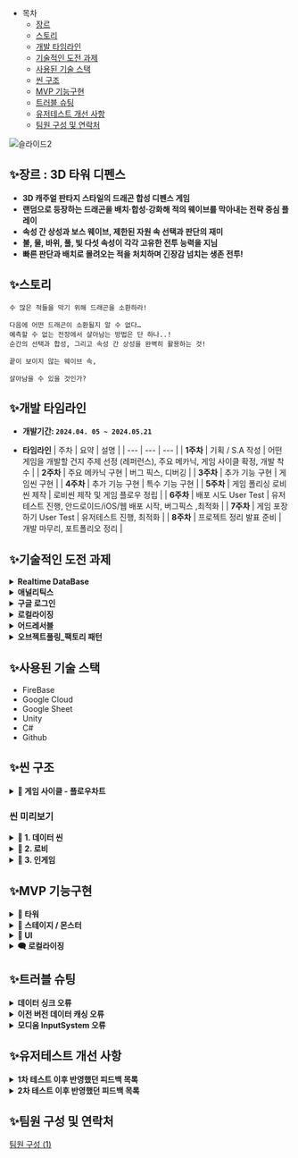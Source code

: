 - 목차
  - [장르](#장르--3d-타워-디펜스)
  - [스토리](#스토리)
  - [개발 타임라인](#개발-타임라인)
  - [기술적인 도전 과제](#기술적인-도전-과제)
  - [사용된 기술 스택](#사용된-기술-스택)
  - [씬 구조](#씬-구조)
  - [MVP 기능구현](#mvp-기능구현)
  - [트러블 슈팅](#트러블-슈팅)
  - [유저테스트 개선 사항](#유저테스트-개선-사항)
  - [팀원 구성 및 연락처](#팀원-구성-및-연락처)

![슬라이드2](https://github.com/user-attachments/assets/6b0f8a31-c8ec-4104-8a1c-0c608c92ab0a)

## ✨장르 : 3D 타워 디펜스

- **3D 캐주얼 판타지 스타일의 드래곤 합성 디펜스 게임**
- **랜덤으로 등장하는 드래곤을 배치·합성·강화해 적의 웨이브를 막아내는 전략 중심 플레이**
- **속성 간 상성과 보스 웨이브, 제한된 자원 속 선택과 판단의 재미**
- **불, 물, 바위, 풀, 빛 다섯 속성이 각각 고유한 전투 능력을 지님**
- **빠른 판단과 배치로 몰려오는 적을 처치하며 긴장감 넘치는 생존 전투!**

## ✨스토리
```
수 많은 적들을 막기 위해 드래곤을 소환하라!

다음에 어떤 드래곤이 소환될지 알 수 없다…
예측할 수 없는 전장에서 살아남는 방법은 단 하나..!
순간의 선택과 합성, 그리고 속성 간 상성을 완벽히 활용하는 것!

끝이 보이지 않는 웨이브 속,

살아남을 수 있을 것인가?
```

## ✨개발 타임라인

- **개발기간:  `2024.04. 05 ~ 2024.05.21`**

- **타임라인**
    | 주차 | 요약 | 설명 |
    | --- | --- | --- |
    | **1주차** | 기획 / S.A 작성 | 어떤 게임을 개발할 건지 주제 선정 (레퍼런스), 주요 메카닉, 게임 사이클 확정, 개발 착수 |
    | **2주차** | 주요 메카닉 구현 | 버그 픽스, 디버깅 |
    | **3주차** | 추가 기능 구현 | 게임씬 구현 |
    | **4주차** | 추가 기능 구현 | 특수 기능 구현 |
    | **5주차** | 게임 폴리싱 로비씬 제작 | 로비씬 제작 및 게임 플로우 정립 |
    | **6주차** | 배포 시도 User Test | 유저테스트 진행, 안드로이드/iOS/웹 배포 시작, 버그픽스 ,최적화 |
    | **7주차** | 게임 포장하기 User Test | 유저테스트 진행, 최적화 |
    | **8주차** | 프로젝트 정리 발표 준비 | 개발 마무리, 포트폴리오 정리 |

## ✨기술적인 도전 과제
<details>
  <summary><b>Realtime DataBase</b></summary>
    <ul>
    <li><strong>도입배경 :</strong>
      <ul>
        <li>원래 <strong>ScriptableObject</strong>를 통해 데이터 관리를 하고 있었으나, 기획자가 밸런싱 작업을 하기에는 부적합하다는 의견이 있어 데이터 테이블 연결을 고려하게 됨</li>
        <li><strong>확장성과 보안을 생각</strong>해 <code>파이어 베이스</code>를 메인으로 삼되, <strong>기획자와의 원활한 협업을 위해</strong> 데이터 테이블을 작성은 <code>구글 스프레드시트</code>를 이용하기로 결정</li>
      </ul>
    </li>
    <li><strong>개선사항 :</strong>
      <ul>
        <li>구글 스프레드 시트를 통해 데이터를 한 곳에서 관리할 수 있게 됨<br>→ 기획자와의 협업이 용이</li>
        <li>서버에서 게임 데이터를 받아오게 됨<br>→ 데이터 수정 / 버전 관리 용이<br>→ 빌드 이후에도 데이터 수정이 가능해짐</li>
      </ul>
    </li>
    <li><strong>이미지 :</strong></li>
      <img src="https://github.com/user-attachments/assets/253084b0-1e38-46ef-a783-ea6c04b36eab" alt="image">
  </ul>
</details>

<details>
  <summary><b>애널리틱스</b></summary>
  <ul>
    <li><strong>도입배경 :</strong>
      <ul>
        <li>따로 설문조사를 하지 않아도 유저가 어떤 상황에서 어떤 선택을 하는지 알 수 있다면 추후 개발할 때 도움이 될 것 같아 기능 추가를 결심</li>
      </ul>
    </li>
    <li><strong>개선사항 :</strong>
      <ul>
        <li>해당 기능을 통해 유저가 어떤 선택을 선호하고, 어떤 구간을 어려워 하는지 알 수 있게 됨 → 데이터 분석을 통해 유저가 선호할 수 있는 방향을 미리 알 수 있게 됨.</li>
      </ul>
    </li>
    <li><strong>이미지 :</strong></li>
      <img src="https://github.com/user-attachments/assets/57bfe642-997d-4880-bbf9-54953d0d81ab" alt="image">
  </ul>
</details>

<details>
  <summary><b>구글 로그인</b></summary>
  <ul>
    <li><strong>도입배경 :</strong>
      <ul>
        <li>BM 적용을 고려하려면 로그인 기능이 필요했음</li>
      </ul>
    </li>
    <li><strong>개선사항 :</strong>
      <ul>
        <li>유저 개개인의 데이터를 수집할 수 있게 됨</li>
        <li>별다른 회원가입 절차 없이 기존 구글 플레이 게임즈 계정을 통해 로그인 기능을 사용할 수 있게 됨</li>
        <li>추후 친구 찾기/추가 기능, 도전과제 기능을 추가하게 된다면 구글 플레이 게임즈를 이용해 구현할 수 있게 됨</li>
      </ul>
    </li>
    <li><strong>이미지 :</strong></li>
      <img src="https://github.com/user-attachments/assets/60335c94-d05d-40d9-aa38-b128f6ac6aca" alt="image">
  </ul>
</details>

<details>
  <summary><b>로컬라이징</b></summary>
  <ul>
    <li><strong>도입배경 :</strong>
      <ul>
        <li>글로벌 시장에 대비해 영어 서비스를 우선적으로 추가하였으며, 이를 통해 다국어 지원을 위한 기반을 마련.</li>
      </ul>
    </li>
    <li><strong>개선사항 :</strong>
      <ul>
        <li>테이블 중심의 설계를 통해 다국어 데이터 관리가 보다 체계화되었으며,
    향후 다른 언어를 추가하거나 수정할 때 유지보수가 편리해짐.</li>
      </ul>
    </li>
    <li><strong>이미지 :</strong></li>
      <img src="https://github.com/user-attachments/assets/73bbeb52-5b71-41c0-aa57-32fd1e9695e7" alt="image">
  </ul>
</details>

<details>
  <summary><b>어드레서블</b></summary>
  <ul>
    <li><strong>도입배경 :</strong>
      <ul>
        <li>프로젝트에 사용하는 리소스가 많아짐에 따라 앱 용량이 커졌고, 이로 인해 사용자가 다운로드 중 이탈하는 문제가 발생할 우려가 있었음.</li>
        <li>이를 방지하고자 앱에 리소스를 직접 포함하지 않고 서버에서 필요한 리소스를 받아오는 방식으로 전환하여 앱 용량을 주임</li>
      </ul>
    </li>
    <li><strong>개선사항 :</strong>
      <ul>
        <li>구글 플레이 스토어 내부 테스트 기준 앱 용량 `193 MB → 53.8MB` 로 약 `72%` 감소</li>
      </ul>
    </li>
    <li><strong>이미지 :</strong></li>
      <img src="https://github.com/user-attachments/assets/58c99b4c-54c1-4403-8053-76ac421c605b" alt="image">
  </ul>
</details>

<details>
  <summary><b>오브젝트풀링_팩토리 패턴</b></summary>
  <ul>
    <li><strong>도입배경 :</strong>
      <ul>
        <li>GC를 줄이기 위해서 풀링 시스템 도입</li>
        <li>풀링 도입 시 다양한 오브젝트 생성 시 각기 다른 컴포넌트 초기화 문제 발생 / 풀링 로직을 최소화 필요</li>
      </ul>
    </li>
    <li><strong>개선사항 :</strong>
      <ul>
        <li>풀링은 인터페이스 타입만 가지고있고, 생성은 펙토리를 통해 진행함</li>
        <li>생성과 초기화는 펙토리에서 진행하기 때문에 오브젝트 별 고유한 데이터 초기화 문제를 해결 가능</li>
        <li>풀링과 오브젝트 생성/초기화 로직을 분리 가능</li>
      </ul>
    </li>
    <li><strong>이미지 :</strong></li>
      <img src="https://github.com/user-attachments/assets/3458f9de-9edd-4dcd-9cbe-575cc07466aa" alt="image">
  </ul>
</details>

## ✨사용된 기술 스택

- FireBase
- Google Cloud
- Google Sheet
- Unity
- C#
- Github

## ✨씬 구조
<details>
  <summary><b>🔆 게임 사이클 - 플로우차트</b></summary>
  <img src="https://github.com/user-attachments/assets/b94ca53e-de1a-45de-96a0-ce84bfc3d780" alt="image">
</details>

### 씬 미리보기
<details>
  <summary><b>🔆 1. 데이터 씬</b></summary>
  <img src="https://github.com/user-attachments/assets/9024f558-3d7b-4bf4-a616-3d76e5d679b3" alt="image">
  <p>데이터 불러오기 완료 후 화면 터치를 통해 게임에 입장할 수 있습니다.</p>
</details>
<details>
  <summary><b>🔆 2. 로비</b></summary>
  <p>로비에는 가이드 , 플레이, 설정 버튼이 있습니다</p>
  <img src="https://github.com/user-attachments/assets/74e0470d-16f4-401d-88fa-9428e6c41ff1" alt="image">

  <ul>
    <li>모드 선택
      <ul>
        <li>플레이 버튼을 누르면 모드를 선택할 수 있습니다</li>
        <li>현재 플레이 가능한 모드는 싱글 플레이 - 쉬움과 어려움 난이도 입니다.</li>
      </ul>
    </li>
  </ul>
  <img src="https://github.com/user-attachments/assets/e3dd9dbb-87f1-4a9e-83b5-50329c07761b" alt="image">

  <ul>
  <li>가이드
    <ul>
      <li>가이드 버튼을 누르면 게임에 관련한 전반적인 설명을 볼 수 있습니다. </li>
    </ul>
  </li>
</ul>
  <img src="https://github.com/user-attachments/assets/2c152367-1a5e-40c6-8789-47fb59d3d8f3" alt="image">
</details>
<details>
  <summary><b>🔆 3. 인게임</b></summary>
  <p>게임은 총 40라운드로 진행됩니다.</p>
  <p>10라운드마다 보스가 등장합니다</p>
  <img src="https://github.com/user-attachments/assets/9df1ec4e-7fa9-4dcb-b08f-1f214a5aee8c" alt="image">

  <p>드래곤을 설치하고 합성하고 강화하여 몬스터를 물리치세요!</p>
  <p>게임이 끝나거나 우측 상단의 버튼을 통해 다시 로비로 돌아갈 수 있습니다.</p>
  <img src="https://github.com/user-attachments/assets/f274c27e-acb2-4078-b8c2-89f9c868ce9d" alt="image">
</details>

## ✨MVP 기능구현
<details>
  <summary><b>🐲 타워</b></summary>
  <h3><b>⭐ 재미요소</b></h3>
  <ul>
    <li>타워 랜덤생성</li>
    <img src="https://github.com/user-attachments/assets/d548abb0-4871-4947-b626-1904fb0db384" alt="image">
  </ul>
  <ul>
    <li>타워 합성</li>
    <img src="https://github.com/user-attachments/assets/7d42b668-3720-408d-b8a2-19de7e60c7ac" alt="image">
  </ul>
  <ul>
    <li>상성</li>
    <img src="https://github.com/user-attachments/assets/4e7bf342-6b9f-4a57-94d0-23c452d3a8ad" alt="image">
  </ul>
  <h3><b>🔔 기능</b></h3>
  <ul>
    <li><b>타일 클릭 시 사거리 & 정보 표시</b></li>
    <li>타일 클릭 시 상태에 따라 타워 생성 UI 또는 타워의 정보 시각화 기능 실행</li>
    <li>IPointerClickHandler 인터페이스를 통해 타일 클릭 이벤트 감지</li>
    <img src="https://github.com/user-attachments/assets/973613f7-fc58-4c8b-84f1-05af6a794f76" alt="image">
    <img src="https://github.com/user-attachments/assets/4d5d7467-baa3-494b-a1ef-d5b84562ef95" alt="image">
  </ul>
  <ul>
    <li><b>Drag & Drop , 타워 합성 & 판매</b></li>
    <li>마우스 위치에 따라 타워가 이동하도록 구현</li>
    <img src="https://github.com/user-attachments/assets/1c055067-79d7-4634-8af8-cf162da85cd6" alt="image">
    <img src="https://github.com/user-attachments/assets/d348a680-beea-4122-8c2d-36f896e1341f" alt="image">
  </ul>
  <ul>
    <li><b>티어에 따른 외형 / 이펙트 차이 </b></li>
    <img src="https://github.com/user-attachments/assets/f845fdd9-7a18-4205-a8aa-f1e8eca4a257" alt="image">
  </ul>
</details>

<details>
  <summary><b>👾 스테이지 / 몬스터</b></summary>
  <h3><b>⭐ 재미요소</b></h3>
  <ul>
    <li>
      몬스터 난이도
      <p> 1라운드 </p>
      <img src="https://github.com/user-attachments/assets/ece47b6d-2ef7-47c4-b6d0-41ae54c55e81" alt="image">
      <p> 40라운드 </p>
      <img src="https://github.com/user-attachments/assets/c79c926c-594e-472d-a0e3-4bfcea94a6ac" alt="image">
    </li>
    <li>
      <p>미션 몬스터</p>
      <img src="https://github.com/user-attachments/assets/b4881fa2-bc6e-40cf-b790-b7143eac74d0" alt="image">
    </li>
  </ul>
  <h3><b>🔔 기능</b></h3>
  <ul>
    <li>
      스테이지 플로우
      <p>게임의 전반적인 흐름을 관리</p>
      <img src="https://github.com/user-attachments/assets/12dbdbb9-3431-451d-8347-c0a67a9a97ba" alt="image">
    </li>
    <li>
      몬스터 이동
      <p>웨이 포인트 따라 이동</p>
      <p>HP 바 회전</p>
      <img src="https://github.com/user-attachments/assets/793d37b2-9f80-4dab-9e27-12646cb29ce5" alt="image">
    </li>
  </ul>
</details>

<details>
  <summary><b>📱 UI</b></summary>
  <h3><b>🔔 기능</b></h3>
  <ul>
    <li>항상 화면에 표시되는 UI / 특정 상황에서만 표시되는 팝업 UI 분리</li>
    <img src="https://github.com/user-attachments/assets/87fd42f8-3105-4bc3-85db-fd24f0227289" alt="image">
    <li>OnShow()와 OnHide() 메서드를 통해 popup 수행</li>
    <img src="https://github.com/user-attachments/assets/335b5e25-8d6f-4f5f-a5bd-0ea17d3ad069" alt="image">
    <li>이미지</li>
    <img src="https://github.com/user-attachments/assets/e7acf9cb-a6d9-4568-ab46-343c605e8851" alt="image">
  </ul>
</details>

<details>
  <summary><b>🗨️ 로컬라이징</b></summary>
  <h3><b>🔔 기능</b></h3>
  <ul>
    <li>로컬라이제이션 테이블에서 key를 기반으로 다국어 문자열을 비동기로 불러옴</li>
    <li>SetLocalizedResult("원하는 키")만 호출</li>
    <img src="https://github.com/user-attachments/assets/f6a863b6-3731-4b7e-a626-eb4f00af87bc" alt="image">
    <li>이미지</li>
    <img src="https://github.com/user-attachments/assets/e6d4a646-c544-4f52-a2b6-c1a9e0a74c47" alt="image">
  </ul>

</details>

## ✨트러블 슈팅
<details>
  <summary><b>데이터 싱크 오류</b></summary>
  <ul>
    <li>🚫 문제: 서버에서 데이터를 받아오는 속도보다 각 매니저에서 데이터에 접근하는 속도가 더 빨라 오류가 발생.</li>
    <li>🧾 시도: 데이터 싱크 매니저가 다른 매니저들보다 빠르게 실행되면 이 문제가 해결될 것이라고 생각해 Project Settings > Script Execution Order 를 통해 순서를 강제로 설정해줌.</li>
    <li>💡 결과: 그러나 데이터 싱크 매니저가 먼저 실행되었음에도 서버에서 데이터를 다 내려받기 전에 다른 매니저가 실행되어서 의미가 없었음. </li>
    <li>💡 해결: 씬을 새로 만들어서 그 씬 안에서 데이터를 내려받도록 함. 데이터를 모두 내려받으면 그 때 다른 매니저들이 있는 씬으로 이동하며 올바른 데이터에 접근할 수 있도록 조치.</li>
  </ul>
</details>
<details>
  <summary><b>이전 버전 데이터 캐싱 오류</b></summary>
  <ul>
    <li>처음 버전을 비교하는 기능을 넣었을 때, 버전 값을 1.0을 넣었다가 나중에 0.1로 변경하게됨</li>
    <li>
      🚫 문제: 데이터가 바뀐 이후로 종종 최신 데이터가 아닌 구버전의 데이터가 들어오는 경우가 생기기 시작함
      <p>관찰 결과 10번의 1~2번 꼴로 발생. 처음엔 입력 실수나 초기화 오류를 의심했으나, 일관적으로 오류가 나는 것이 아니라 ‘종종’ 오류가 발생한다는 점에서 의아함을 느끼고 해당 현상을 겪은 사람이 더 있는지 알아보기 시작함.</p>
    </li>
    <img src="https://github.com/user-attachments/assets/06d08c0e-36ee-4309-b734-093a20c13f91" alt="image">
    <li>
      🧾 원인 발견:
      <p> Firebase는 네트워크가 느리거나 끊겼을 때를 대비해 로컬에 데이터를 캐시해두고 사용함.</p>
      <p> 때문에 인터넷 연결이 느리거나 끊겼을 때 앱이 실행되면, 서버와 sync되기 전에 로컬 캐시된 데이터를 먼저 받아오게 되면서 위와 같은 오류가 일어나는 것.</p>
    </li>
    <li>💡 해결 방식: 
    <p> SetPersistenceEnabled(false)를 통해 로컬 캐시를 사용하지 않음을 명시함으로서 오류를 해결.</p>
    <p> 이 코드를 추가한 뒤 부터는 같은 오류가 한 번도 일어나지 않음.</p>
    <img src="https://github.com/user-attachments/assets/f51e6b92-f491-4c6a-9687-a712c451394a" alt="image">
  </ul>
</details>

<details>
  <summary><b>모디움 InputSystem 오류</b></summary>
  <ul>
    <li>
      Input System 충돌로 인한 트러블
      <p>Modoium.Service.Input 과 UnityEngine.Input 이 충돌 → 트러블 발생</p>
    </li>
    <li>
      ❓Modoium 에셋이 무엇인가
      <p>https://modoium.com/kr/</p>
      <p>유니티 프로젝트를 빌드 없이 모바일 환경에서 쉽게 테스트할 수 있게 해주는 도구이다.</p>
    </li>
    <li>
      🚫  문제 상황
      <p>Modoium을 프로젝트에 적용 후, 기존 InputSystem을 사용하는 기능이 작동하지 않는 문제가 발생 ( EventSystem, Input 등 )</p>
    </li>
    <li>
      🧾 원인 파악
      <p>버그가 발생하기 전 브런치와 현재 브런치의 차이점 비교</p>
      <p>디버그용 브런치 생성하고, 체리픽(cherry-pick)을 통해 문제가 발생하는 시점을 찾음</p>
      <p>테스트를 위해 Modoium을 제거했더니 기존 InputSystem의 기능이 정상 작동하는 것을 확인</p>
    </li>
    <li>
      💡 해결 방법
      <p>Modoium 공식 문서의 프로그래밍 가이드를 참고한 결과 Unity의 새로운 InputSystem을 사용할 것을 권장하고 있음.</p>
      <p>프로젝트에서 이전 Input System을 사용하고 있었기 때문에 충돌이 발생한 것으로 확인</p>
      <p>새로운 InputSystem 패키지를 프로젝트에 설치하여 문제 해결</p>
    </li>
  </ul>
  <img src="https://github.com/user-attachments/assets/6f380a8c-7f05-4016-a64d-f8e331375981" alt="image">
</details>

## ✨유저테스트 개선 사항
<details>
  <summary><b>1차 테스트 이후 반영했던 피드백 목록</b></summary>
  <hr>
  <details>
    <summary><b>미션 쿨타임 텍스트 추가</b></summary>
    <p>미션 쿨타임이 보이지않아 불편하다는 피드백 반영</p>
    <img src="https://github.com/user-attachments/assets/abb852ac-3a99-4a2b-9135-18a8fb09ac19" alt="image">
  </details>
  <details>
    <summary><b>재화 획득 알림 추가</b></summary>
    <p>아무런 알림없이 재화가 바로들어와서 뭐때문에 획득했는지 알수없다는 피드백 반영</p>
    <img src="https://github.com/user-attachments/assets/b7c8afe5-1153-4b02-a79e-5117ca17358b" alt="image">
  </details>
  <details>
    <summary><b>게임 가이드 추가</b></summary>
    <p>가이드 또는 튜토리얼이 필요하다는 피드백 반영</p>
    <img src="https://github.com/user-attachments/assets/46e10c9f-6485-467e-af7a-5ae87ab5f0b1" alt="image">
  </details>
</details>

<details>
  <summary><b>2차 테스트 이후 반영했던 피드백 목록</b></summary>
  <hr>
  <details>
    <summary>타워 정보 UI 변경</summary>
    <ul>
      <li>변경사항</li>
      <dl>타워정보에 방어무시, 고유능력 정보 포함</dl>
      <dl>타워 정보 UI 색 구분으로 가독성 올리기</dl>
      <dl>타워 강화로 상승하는 공격력 수치 포함</dl>
      <img src="https://github.com/user-attachments/assets/9151694a-9536-40a7-8dd3-d9d43b1618e4" alt="image">
    </ul>
  </details>
  <details>
    <summary>UI 개선</summary>
    <ul>
      <li>변경사항</li>
      <dl>UI에 텍스트 추가 (강화 버튼 위에 “강화” 추가)</dl>
      <dl>판매 UI에 판매 금액 표시 추가</dl>
      <img src="https://github.com/user-attachments/assets/953c22de-4d24-4ea6-a1b3-9ffa4bef7673" alt="image">
      <img src="https://github.com/user-attachments/assets/61c7ae34-931b-4bcf-a00c-da09bc9bcc53" alt="image">
    </ul>
  </details>
  <details>
    <summary>UI 개선 ( 강화 )</summary>
    <ul>
      <li>변경사항</li>
      <dl>강화속 소모 텍스트 UI 변경</dl>
      <dl>강화석 구매 교환 비율 및 확률 표기</dl>
      <dl>강화수치 UI 변경</dl>
      <img src="https://github.com/user-attachments/assets/7d25e358-0d18-4b2c-a4c0-fead5ac5a310" alt="image">
    </ul>
  </details>
  <details>
    <summary>UI 개선 ( 설정 )</summary>
    <ul>
      <li>변경사항</li>
      <dl>인게임 사운드 조절 기능 추가</dl>
      <dl>게임씬 내에 가이드 추가</dl>
      <img src="https://github.com/user-attachments/assets/fab468e5-78f6-4319-8577-b009f61b0888" alt="image">
      <img src="https://github.com/user-attachments/assets/7e8d18a5-4922-4ace-ba29-924eabef2cf9" alt="image">
    </ul>
  </details>
</details>

## ✨팀원 구성 및 연락처
[팀원 구성 (1)](https://www.notion.so/1fa2dc3ef514808bb7c0d267fdd072cb?pvs=21)
